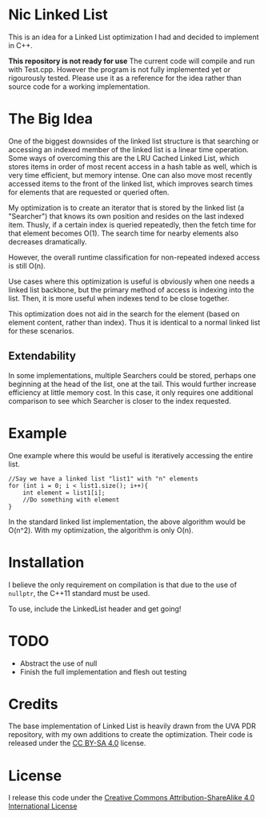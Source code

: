 # Nic Linked List

This is an idea for a Linked List optimization I had and decided to implement in C++. 

**This repository is not ready for use**
The current code will compile and run with Test.cpp. However the program is not fully implemented yet or rigourously tested. Please use it as a reference for the idea rather than source code for a working implementation.


# The Big Idea
One of the biggest downsides of the linked list structure is that searching or accessing an indexed member of the linked list is a linear time operation. Some ways of overcoming this are the LRU Cached Linked List, which stores items in order of most recent access in a hash table as well, which is very time efficient, but memory intense. One can also move most recently accessed items to the front of the linked list, which improves search times for elements that are requested or queried often. 

My optimization is to create an iterator that is stored by the linked list (a "Searcher") that knows its own position and resides on the last indexed item. Thusly, if a certain index is queried repeatedly, then the fetch time for that element becomes O(1). The search time for nearby elements also decreases dramatically. 

However, the overall runtime classification for non-repeated indexed access is still O(n). 

Use cases where this optimization is useful is obviously when one needs a linked list backbone, but the primary method of access is indexing into the list. Then, it is more useful when indexes tend to be close together. 

This optimization does not aid in the search for the element (based on element content, rather than index). Thus it is identical to a normal linked list for these scenarios.

## Extendability
In some implementations, multiple Searchers could be stored, perhaps one beginning at the head of the list, one at the tail. This would further increase efficiency at little memory cost. In this case, it only requires one additional comparison to see which Searcher is closer to the index requested. 


# Example 

One example where this would be useful is iteratively accessing the entire list. 

```
//Say we have a linked list "list1" with "n" elements
for (int i = 0; i < list1.size(); i++){
    int element = list1[i];
    //Do something with element
}
```

In the standard linked list implementation, the above algorithm would be O(n^2). With my optimization, the algorithm is only O(n).

# Installation
I believe the only requirement on compilation is that due to the use of `nullptr`, the C++11 standard must be used. 

To use, include the LinkedList header and get going!

# TODO
* Abstract the use of null
* Finish the full implementation and flesh out testing

# Credits
The base implementation of Linked List is heavily drawn from the UVA PDR repository, with my own additions to create the optimization. Their code is released under the [CC BY-SA 4.0](https://creativecommons.org/licenses/by-sa/4.0/) license. 

# License
I release this code under the [Creative Commons Attribution-ShareAlike 4.0 International License](https://creativecommons.org/licenses/by-sa/4.0/)